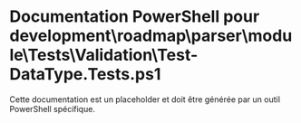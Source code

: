 # Documentation PowerShell pour development\roadmap\parser\module\Tests\Validation\Test-DataType.Tests.ps1

Cette documentation est un placeholder et doit être générée par un outil PowerShell spécifique.
